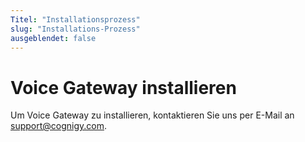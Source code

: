 ```yaml
---
Titel: "Installationsprozess"
slug: "Installations-Prozess"
ausgeblendet: false
---
```


# Voice Gateway installieren

Um Voice Gateway zu installieren, kontaktieren Sie uns per E-Mail an <a href="mailto:support@cognigy.com?subject=Request to install Cognigy Voice Gateway">support@cognigy.com</a>.<!---
TODO: Update the Voice Gateway Helm Chart links (main page and readme) with the public GitHub Helm Chart repository once we have it.
TODO: Voice Gateway Helm Chart is being refactored and only when is done the above comment will be fulfilled.
-->

<!---
1. Install Voice Gateway with [Voice Gateway Helm Chart](https://cognigy.visualstudio.com/VoiceGateway/_git/voicegateway-app). For up-to-date installation instructions refer to [README.md](https://cognigy.visualstudio.com/VoiceGateway/_git/voicegateway-app?path=/README.md)

Once Helm releases are successfully installed, you can open a web-browser and visit the URL which you have set in `webapp.host` parameter Voice Gateway Helm release. You should be able to see the login screen of Voice Gateway WebApp:

<figure>
  <img class="image-center" src="{{config.site_url}}voicegateway/images/VG-login.png" width="90%" />
  <figcaption>Login screen of Voice Gateway WebApp</figcaption>
</figure>

## Initial Login Credentials

Once you are able to see the Voice Gateway login screen, you can log in, the default `admin` user with initial password `admin` as well. You will be asked to change the password after the first login, do that and choose a strong new password.
--->
